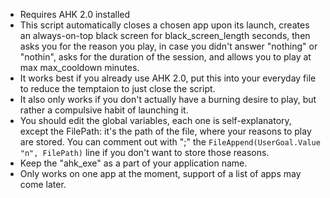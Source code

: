 - Requires AHK 2.0 installed
- This script automatically closes a chosen app upon its launch, creates an always-on-top black screen for black_screen_length seconds, then asks you for the reason you play, in case you didn't answer "nothing" or "nothin", asks for the duration of the session, and allows you to play at max max_cooldown minutes. 
- It works best if you already use AHK 2.0, put this into your everyday file to reduce the temptaion to just close the script.
- It also only works if you don't actually have a burning desire to play, but rather a compulsive habit of launching it.
- You should edit the global variables, each one is self-explanatory, except the FilePath: it's the path of the file, where your reasons to play are stored. You can comment out with ";" the `FileAppend(UserGoal.Value "n", FilePath)` line if you don't want to store those reasons.
- Keep the "ahk_exe" as a part of your application name.
- Only works on one app at the moment, support of a list of apps may come later.
